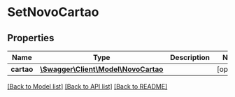 # SetNovoCartao

## Properties
Name | Type | Description | Notes
------------ | ------------- | ------------- | -------------
**cartao** | [**\Swagger\Client\Model\NovoCartao**](NovoCartao.md) |  | [optional] 

[[Back to Model list]](../README.md#documentation-for-models) [[Back to API list]](../README.md#documentation-for-api-endpoints) [[Back to README]](../README.md)


